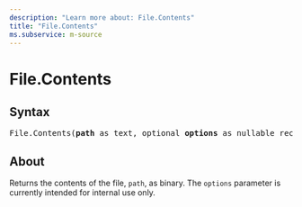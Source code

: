```yaml
---
description: "Learn more about: File.Contents"
title: "File.Contents"
ms.subservice: m-source
---
```

# File.Contents

## Syntax

<pre>
File.Contents(<b>path</b> as text, optional <b>options</b> as nullable record) as binary
</pre>

## About

Returns the contents of the file, `path`, as binary. The `options` parameter is currently intended for internal use only.

